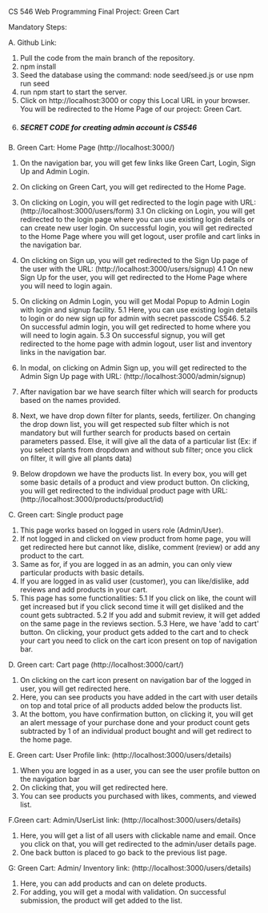 CS 546 Web Programming Final Project: Green Cart

Mandatory Steps:

A. Github Link:
1. Pull the code from the main branch of the repository.
1. npm install
3. Seed the database using the command: node seed/seed.js or use npm run seed
4. run npm start to start the server.
5. Click on http://localhost:3000 or copy this Local URL in your browser. You will be redirected to the Home Page of our project: Green Cart.
6. ##### SECRET CODE  for creating admin account is CS546

B. Green Cart: Home Page (http://localhost:3000/)
1. On the navigation bar, you will get few links like Green Cart, Login, Sign Up  and Admin Login. 
2. On clicking on Green Cart,  you will get redirected to the Home Page.
3. On clicking on Login, you will get redirected to the login page with URL:  (http://localhost:3000/users/form)
   3.1  On clicking on Login, you will get redirected to the login page where you can use existing login details or can create new user login. On successful login, you will get redirected to the Home Page where you will get logout, user profile and cart links in the navigation bar.
   
4. On clicking on Sign up, you will get redirected to the Sign Up page of the user with the URL:  (http://localhost:3000/users/signup)
  4.1 On new Sign Up for the user, you will get redirected to the Home Page where you will need to login again.

5. On clicking on Admin Login, you will get Modal Popup to Admin Login with login and signup facility.
  5.1 Here, you can use existing login details to login or do new sign up for admin with secret passcode CS546.
  5.2 On successful admin login, you will get redirected to home where you will need to login again.
  5.3 On successful signup, you will get redirected to the home page with admin logout, user list and inventory links in the navigation bar.

6. In modal, on clicking on Admin Sign up, you will get redirected to the Admin Sign Up page with URL:  (http://localhost:3000/admin/signup)
7. After navigation bar we have search filter which will search for products based on the names provided.
8. Next, we have drop down filter for plants, seeds, fertilizer. On changing the drop down list, you will get respected sub filter which is not mandatory but will further search for products based on certain parameters passed. Else, it will give all the data of a particular list (Ex: if you select plants from dropdown and without sub filter; once you click on filter,  it will give all plants data)
9. Below dropdown we have the products list. In every box, you will get some basic details of a product and view product button. On clicking, you will get redirected to the individual product page with URL:  (http://localhost:3000/products/product/id)


C. Green cart: Single product page 
1. This page works based on logged in users role (Admin/User).
2. If not logged in and clicked on view product from home page, you will get redirected here but cannot like, dislike, comment (review) or add any product to the cart.
3. Same as for, if you are logged in as an admin, you can only view particular products with basic details.
4. If you are logged in as valid user (customer), you can like/dislike, add reviews and add products in your cart.
5. This page has some functionalities:
   5.1 If you click on like, the count will get increased but if you click second time it will get disliked and the count gets subtracted.
   5.2 If you add and submit review, it will get added on the same page in the reviews section.
   5.3 Here, we have 'add to cart' button. On clicking,  your product gets added to the cart and to check your cart you need to click on the cart icon present on top of navigation bar.

D. Green cart: Cart page (http://localhost:3000/cart/)
1. On clicking on the cart icon present on navigation bar of the logged in user, you will get redirected here.
2. Here, you can see products you have added in the cart with user details on top and total price of all products added below the products list.
3. At the bottom, you have confirmation button, on clicking it, you will get an alert message of your purchase done and your product count gets subtracted by 1 of an individual product bought and will get redirect to the home page. 

E. Green cart: User Profile link:  (http://localhost:3000/users/details)
1. When you are logged in as a user, you can see the user profile button on the navigation bar
2. On clicking that, you will get redirected here.
3. You can see products you purchased with likes, comments, and viewed list.

F.Green cart: Admin/UserList link: (http://localhost:3000/users/details)
1. Here, you will get a list of all users with clickable name and email. Once you click on that, you will get redirected to the admin/user details page.
2. One back button is placed  to go back to the previous list page.


G: Green Cart: Admin/ Inventory link: (http://localhost:3000/users/details)
1. Here, you can add products and can on delete products.
2. For adding, you will get a modal with validation. On successful submission, the product will get added to the list.
